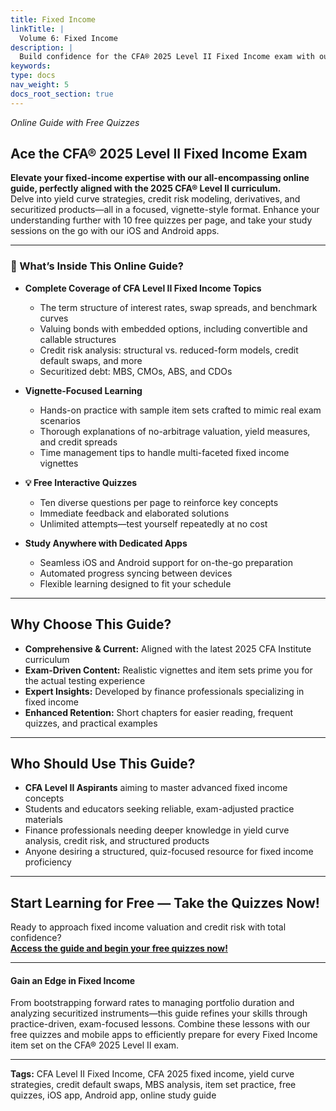 ```yaml
---
title: Fixed Income
linkTitle: |
  Volume 6: Fixed Income
description: |
  Build confidence for the CFA® 2025 Level II Fixed Income exam with our comprehensive online guide. Each page includes 10 free quizzes to deepen understanding, plus iOS and Android app support for studying on the go. Master topics like term structure, credit risk, and arbitrage-free valuation through exam-focused, vignette-style resources.
keywords:
type: docs
nav_weight: 5
docs_root_section: true
---
```


_Online Guide with Free Quizzes_

## Ace the CFA® 2025 Level II Fixed Income Exam

**Elevate your fixed-income expertise with our all-encompassing online guide, perfectly aligned with the 2025 CFA® Level II curriculum.**  
Delve into yield curve strategies, credit risk modeling, derivatives, and securitized products—all in a focused, vignette-style format. Enhance your understanding further with 10 free quizzes per page, and take your study sessions on the go with our iOS and Android apps.

---

### 📘 What’s Inside This Online Guide?

- **Complete Coverage of CFA Level II Fixed Income Topics**  
  - The term structure of interest rates, swap spreads, and benchmark curves  
  - Valuing bonds with embedded options, including convertible and callable structures  
  - Credit risk analysis: structural vs. reduced-form models, credit default swaps, and more  
  - Securitized debt: MBS, CMOs, ABS, and CDOs  

- **Vignette-Focused Learning**  
  - Hands-on practice with sample item sets crafted to mimic real exam scenarios  
  - Thorough explanations of no-arbitrage valuation, yield measures, and credit spreads  
  - Time management tips to handle multi-faceted fixed income vignettes  

- **💡 Free Interactive Quizzes**  
  - Ten diverse questions per page to reinforce key concepts  
  - Immediate feedback and elaborated solutions  
  - Unlimited attempts—test yourself repeatedly at no cost  

- **Study Anywhere with Dedicated Apps**  
  - Seamless iOS and Android support for on-the-go preparation  
  - Automated progress syncing between devices  
  - Flexible learning designed to fit your schedule  

---

## Why Choose This Guide?

- **Comprehensive & Current:** Aligned with the latest 2025 CFA Institute curriculum  
- **Exam-Driven Content:** Realistic vignettes and item sets prime you for the actual testing experience  
- **Expert Insights:** Developed by finance professionals specializing in fixed income  
- **Enhanced Retention:** Short chapters for easier reading, frequent quizzes, and practical examples  

---

## Who Should Use This Guide?

- **CFA Level II Aspirants** aiming to master advanced fixed income concepts  
- Students and educators seeking reliable, exam-adjusted practice materials  
- Finance professionals needing deeper knowledge in yield curve analysis, credit risk, and structured products  
- Anyone desiring a structured, quiz-focused resource for fixed income proficiency  

---

## Start Learning for Free — Take the Quizzes Now!

Ready to approach fixed income valuation and credit risk with total confidence?  
**[Access the guide and begin your free quizzes now!](#)**

---

#### Gain an Edge in Fixed Income

From bootstrapping forward rates to managing portfolio duration and analyzing securitized instruments—this guide refines your skills through practice-driven, exam-focused lessons. Combine these lessons with our free quizzes and mobile apps to efficiently prepare for every Fixed Income item set on the CFA® 2025 Level II exam.

---

**Tags:** CFA Level II Fixed Income, CFA 2025 fixed income, yield curve strategies, credit default swaps, MBS analysis, item set practice, free quizzes, iOS app, Android app, online study guide
